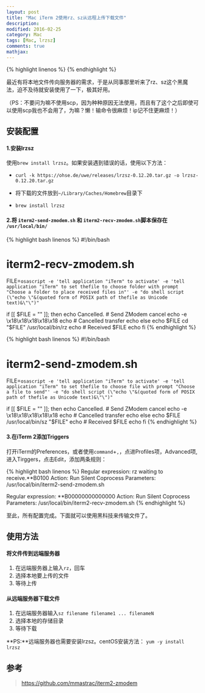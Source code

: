 ```yaml
---
layout: post
title: "Mac iTerm 2使用rz、sz从远程上传下载文件"
description: 
modified: 2016-02-25
category: Mac
tags: [Mac, lrzsz]
comments: true
mathjax: 
---
```

{% highlight linenos %}
{% endhighlight %}

最近有将本地文件传向服务器的需求，于是从同事那里听来了rz、sz这个黑魔法，迫不及待就安装使用了一下，极其好用。

（PS：不要问为嘛不使用scp，因为种种原因无法使用，而且有了这个之后即使可以使用scp我也不会用了，为嘛？懒！输命令很麻烦！ip记不住更麻烦！）

## 安装配置

#### 1.安装lrzsz

使用`brew install lrzsz`。如果安装遇到错误的话，使用以下方法：

- `curl -k https://ohse.de/uwe/releases/lrzsz-0.12.20.tar.gz -o lrzsz-0.12.20.tar.gz`

- 将下载的文件放到`~/Library/Caches/Homebrew`目录下
- `brew install lrzsz`

#### 2.将 `iterm2-send-zmodem.sh` 和 `iterm2-recv-zmodem.sh`脚本保存在 `/usr/local/bin/`


{% highlight bash linenos %}
#!/bin/bash
# iterm2-recv-zmodem.sh

FILE=`osascript -e 'tell application "iTerm" to activate' -e 'tell application "iTerm" to set thefile to choose folder with prompt "Choose a folder to place received files in"' -e "do shell script (\"echo \"&(quoted form of POSIX path of thefile as Unicode text)&\"\")"`

if [[ $FILE = "" ]]; then
	echo Cancelled.
	# Send ZModem cancel
	echo -e \\x18\\x18\\x18\\x18\\x18
	echo \# Cancelled transfer
	echo
else
	echo $FILE
	cd "$FILE"
	/usr/local/bin/rz 
	echo \# Received $FILE
	echo
fi
{% endhighlight %}



{% highlight bash linenos %}
#!/bin/bash
# iterm2-send-zmodem.sh

FILE=`osascript -e 'tell application "iTerm" to activate' -e 'tell application "iTerm" to set thefile to choose file with prompt "Choose a file to send"' -e "do shell script (\"echo \"&(quoted form of POSIX path of thefile as Unicode text)&\"\")"`

if [[ $FILE = "" ]]; then
	echo Cancelled.
	# Send ZModem cancel
	echo -e \\x18\\x18\\x18\\x18\\x18
	echo \# Cancelled transfer
	echo
else
	echo $FILE
	/usr/local/bin/sz "$FILE"
	echo \# Received $FILE
	echo
fi
{% endhighlight %}

#### 3.在iTerm 2添加Triggers

打开iTerm的Preferences，或者使用`command`+`,`，点进Profiles项，Advanced项,进入Tirggers，点击Edit，添加两条规则：

{% highlight bash linenos %}
Regular expression: rz waiting to receive.\*\*B0100
Action: Run Silent Coprocess
Parameters: /usr/local/bin/iterm2-send-zmodem.sh

Regular expression: \*\*B00000000000000
Action: Run Silent Coprocess
Parameters: /usr/local/bin/iterm2-recv-zmodem.sh
{% endhighlight %}

至此，所有配置完成。下面就可以使用黑科技来传输文件了。

## 使用方法

#### 将文件传到远端服务器

1. 在远端服务器上输入`rz`，回车
2. 选择本地要上传的文件
3. 等待上传

#### 从远端服务器下载文件

1. 在远端服务器输入`sz filename filename1 ... filenameN`
2. 选择本地的存储目录
3. 等待下载

**PS:**远端服务器也需要安装lrzsz。centOS安装方法：
`yum -y install lrzsz`

## 参考

> https://github.com/mmastrac/iterm2-zmodem